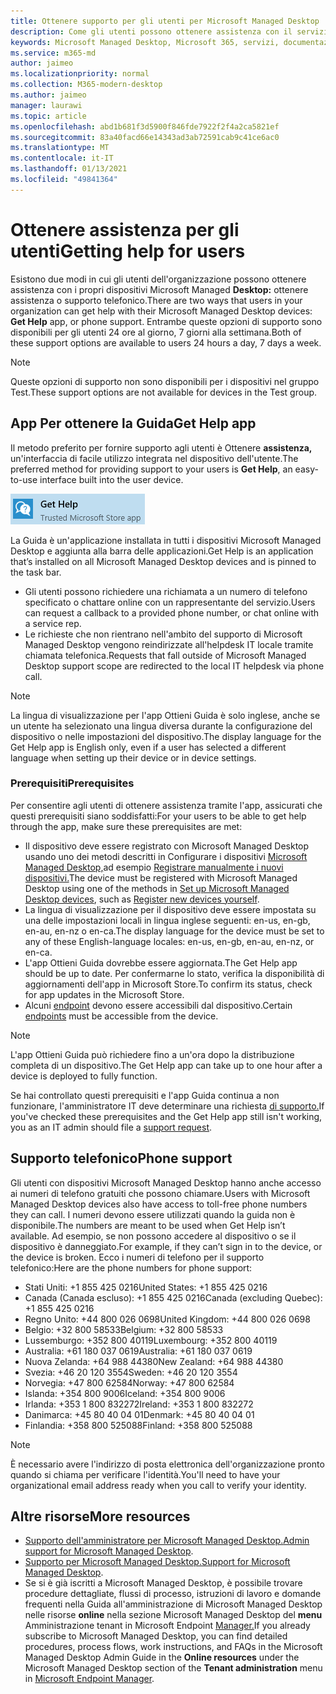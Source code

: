 ```yaml
---
title: Ottenere supporto per gli utenti per Microsoft Managed Desktop
description: Come gli utenti possono ottenere assistenza con il servizio e i dispositivi
keywords: Microsoft Managed Desktop, Microsoft 365, servizi, documentazione
ms.service: m365-md
author: jaimeo
ms.localizationpriority: normal
ms.collection: M365-modern-desktop
ms.author: jaimeo
manager: laurawi
ms.topic: article
ms.openlocfilehash: abd1b681f3d5900f846fde7922f2f4a2ca5821ef
ms.sourcegitcommit: 83a40facd66e14343ad3ab72591cab9c41ce6ac0
ms.translationtype: MT
ms.contentlocale: it-IT
ms.lasthandoff: 01/13/2021
ms.locfileid: "49841364"
---
```

# <a name="getting-help-for-users"></a><span data-ttu-id="56564-104">Ottenere assistenza per gli utenti</span><span class="sxs-lookup"><span data-stu-id="56564-104">Getting help for users</span></span>

<span data-ttu-id="56564-105">Esistono due modi in cui gli utenti dell'organizzazione possono ottenere assistenza con i propri dispositivi Microsoft Managed **Desktop:** ottenere assistenza o supporto telefonico.</span><span class="sxs-lookup"><span data-stu-id="56564-105">There are two ways that users in your organization can get help with their Microsoft Managed Desktop devices: **Get Help** app, or phone support.</span></span> <span data-ttu-id="56564-106">Entrambe queste opzioni di supporto sono disponibili per gli utenti 24 ore al giorno, 7 giorni alla settimana.</span><span class="sxs-lookup"><span data-stu-id="56564-106">Both of these support options are available to users 24 hours a day, 7 days a week.</span></span>
 
>[!NOTE]
><span data-ttu-id="56564-107">Queste opzioni di supporto non sono disponibili per i dispositivi nel gruppo Test.</span><span class="sxs-lookup"><span data-stu-id="56564-107">These support options are not available for devices in the Test group.</span></span>

## <a name="get-help-app"></a><span data-ttu-id="56564-108">App Per ottenere la Guida</span><span class="sxs-lookup"><span data-stu-id="56564-108">Get Help app</span></span>

<span data-ttu-id="56564-109">Il metodo preferito per fornire supporto agli utenti è Ottenere **assistenza,** un'interfaccia di facile utilizzo integrata nel dispositivo dell'utente.</span><span class="sxs-lookup"><span data-stu-id="56564-109">The preferred method for providing support to your users is **Get Help**, an easy-to-use interface built into the user device.</span></span>  

![Icona dell'app Ottieni Guida](../../media/get-help.png)

<span data-ttu-id="56564-111">La Guida è un'applicazione installata in tutti i dispositivi Microsoft Managed Desktop e aggiunta alla barra delle applicazioni.</span><span class="sxs-lookup"><span data-stu-id="56564-111">Get Help is an application that’s installed on all Microsoft Managed Desktop devices and is pinned to the task bar.</span></span> 

- <span data-ttu-id="56564-112">Gli utenti possono richiedere una richiamata a un numero di telefono specificato o chattare online con un rappresentante del servizio.</span><span class="sxs-lookup"><span data-stu-id="56564-112">Users can request a callback to a provided phone number, or chat online with a service rep.</span></span>
- <span data-ttu-id="56564-113">Le richieste che non rientrano nell'ambito del supporto di Microsoft Managed Desktop vengono reindirizzate all'helpdesk IT locale tramite chiamata telefonica.</span><span class="sxs-lookup"><span data-stu-id="56564-113">Requests that fall outside of Microsoft Managed Desktop support scope are redirected to the local IT helpdesk via phone call.</span></span>

> [!NOTE]
> <span data-ttu-id="56564-114">La lingua di visualizzazione per l'app Ottieni Guida è solo inglese, anche se un utente ha selezionato una lingua diversa durante la configurazione del dispositivo o nelle impostazioni del dispositivo.</span><span class="sxs-lookup"><span data-stu-id="56564-114">The display language for the Get Help app is English only, even if a user has selected a different language when setting up their device or in device settings.</span></span> 

### <a name="prerequisites"></a><span data-ttu-id="56564-115">Prerequisiti</span><span class="sxs-lookup"><span data-stu-id="56564-115">Prerequisites</span></span>
<span data-ttu-id="56564-116">Per consentire agli utenti di ottenere assistenza tramite l'app, assicurati che questi prerequisiti siano soddisfatti:</span><span class="sxs-lookup"><span data-stu-id="56564-116">For your users to be able to get help through the app, make sure these prerequisites are met:</span></span>

- <span data-ttu-id="56564-117">Il dispositivo deve essere registrato con Microsoft Managed Desktop usando uno dei metodi descritti in Configurare i dispositivi [Microsoft Managed Desktop,](../get-started/set-up-devices.md)ad esempio [Registrare manualmente i nuovi dispositivi.](../get-started/register-devices-self.md)</span><span class="sxs-lookup"><span data-stu-id="56564-117">The device must be registered with Microsoft Managed Desktop using one of the methods in [Set up Microsoft Managed Desktop devices](../get-started/set-up-devices.md), such as [Register new devices yourself](../get-started/register-devices-self.md).</span></span>
- <span data-ttu-id="56564-118">La lingua di visualizzazione per il dispositivo deve essere impostata su una delle impostazioni locali in lingua inglese seguenti: en-us, en-gb, en-au, en-nz o en-ca.</span><span class="sxs-lookup"><span data-stu-id="56564-118">The display language for the device must be set to any of these English-language locales: en-us, en-gb, en-au, en-nz, or en-ca.</span></span>
- <span data-ttu-id="56564-119">L'app Ottieni Guida dovrebbe essere aggiornata.</span><span class="sxs-lookup"><span data-stu-id="56564-119">The Get Help app should be up to date.</span></span> <span data-ttu-id="56564-120">Per confermarne lo stato, verifica la disponibilità di aggiornamenti dell'app in Microsoft Store.</span><span class="sxs-lookup"><span data-stu-id="56564-120">To confirm its status, check for app updates in the Microsoft Store.</span></span>
- <span data-ttu-id="56564-121">Alcuni [endpoint](../get-ready/network.md#endpoints-allowed-that-are-necessary-for-microsoft-managed-desktop) devono essere accessibili dal dispositivo.</span><span class="sxs-lookup"><span data-stu-id="56564-121">Certain [endpoints](../get-ready/network.md#endpoints-allowed-that-are-necessary-for-microsoft-managed-desktop) must be accessible from the device.</span></span>

> [!NOTE]
> <span data-ttu-id="56564-122">L'app Ottieni Guida può richiedere fino a un'ora dopo la distribuzione completa di un dispositivo.</span><span class="sxs-lookup"><span data-stu-id="56564-122">The Get Help app can take up to one hour after a device is deployed to fully function.</span></span>

<span data-ttu-id="56564-123">Se hai controllato questi prerequisiti e l'app Guida continua a non funzionare, l'amministratore IT deve determinare una richiesta [di supporto.](admin-support.md)</span><span class="sxs-lookup"><span data-stu-id="56564-123">If you've checked these prerequisites and the Get Help app still isn't working, you as an IT admin should file a [support request](admin-support.md).</span></span>

## <a name="phone-support"></a><span data-ttu-id="56564-124">Supporto telefonico</span><span class="sxs-lookup"><span data-stu-id="56564-124">Phone support</span></span>

<span data-ttu-id="56564-125">Gli utenti con dispositivi Microsoft Managed Desktop hanno anche accesso ai numeri di telefono gratuiti che possono chiamare.</span><span class="sxs-lookup"><span data-stu-id="56564-125">Users with Microsoft Managed Desktop devices also have access to toll-free phone numbers they can call.</span></span> <span data-ttu-id="56564-126">I numeri devono essere utilizzati quando la guida non è disponibile.</span><span class="sxs-lookup"><span data-stu-id="56564-126">The numbers are meant to be used when Get Help isn’t available.</span></span> <span data-ttu-id="56564-127">Ad esempio, se non possono accedere al dispositivo o se il dispositivo è danneggiato.</span><span class="sxs-lookup"><span data-stu-id="56564-127">For example, if they can’t sign in to the device, or the device is broken.</span></span> <span data-ttu-id="56564-128">Ecco i numeri di telefono per il supporto telefonico:</span><span class="sxs-lookup"><span data-stu-id="56564-128">Here are the phone numbers for phone support:</span></span>

- <span data-ttu-id="56564-129">Stati Uniti: +1 855 425 0216</span><span class="sxs-lookup"><span data-stu-id="56564-129">United States: +1 855 425 0216</span></span>
- <span data-ttu-id="56564-130">Canada (Canada escluso): +1 855 425 0216</span><span class="sxs-lookup"><span data-stu-id="56564-130">Canada (excluding Quebec): +1 855 425 0216</span></span>
- <span data-ttu-id="56564-131">Regno Unito: +44 800 026 0698</span><span class="sxs-lookup"><span data-stu-id="56564-131">United Kingdom: +44 800 026 0698</span></span>
- <span data-ttu-id="56564-132">Belgio: +32 800 58533</span><span class="sxs-lookup"><span data-stu-id="56564-132">Belgium: +32 800 58533</span></span>
- <span data-ttu-id="56564-133">Lussemburgo: +352 800 40119</span><span class="sxs-lookup"><span data-stu-id="56564-133">Luxembourg: +352 800 40119</span></span>
- <span data-ttu-id="56564-134">Australia: +61 180 037 0619</span><span class="sxs-lookup"><span data-stu-id="56564-134">Australia: +61 180 037 0619</span></span>
- <span data-ttu-id="56564-135">Nuova Zelanda: +64 988 44380</span><span class="sxs-lookup"><span data-stu-id="56564-135">New Zealand: +64 988 44380</span></span>
- <span data-ttu-id="56564-136">Svezia: +46 20 120 3554</span><span class="sxs-lookup"><span data-stu-id="56564-136">Sweden: +46 20 120 3554</span></span>
- <span data-ttu-id="56564-137">Norvegia: +47 800 62584</span><span class="sxs-lookup"><span data-stu-id="56564-137">Norway: +47 800 62584</span></span>
- <span data-ttu-id="56564-138">Islanda: +354 800 9006</span><span class="sxs-lookup"><span data-stu-id="56564-138">Iceland: +354 800 9006</span></span>
- <span data-ttu-id="56564-139">Irlanda: +353 1 800 832272</span><span class="sxs-lookup"><span data-stu-id="56564-139">Ireland: +353 1 800 832272</span></span>
- <span data-ttu-id="56564-140">Danimarca: +45 80 40 04 01</span><span class="sxs-lookup"><span data-stu-id="56564-140">Denmark: +45 80 40 04 01</span></span>
- <span data-ttu-id="56564-141">Finlandia: +358 800 525088</span><span class="sxs-lookup"><span data-stu-id="56564-141">Finland: +358 800 525088</span></span>

>[!NOTE]
><span data-ttu-id="56564-142">È necessario avere l'indirizzo di posta elettronica dell'organizzazione pronto quando si chiama per verificare l'identità.</span><span class="sxs-lookup"><span data-stu-id="56564-142">You'll need to have your organizational email address ready when you call to verify your identity.</span></span> 

## <a name="more-resources"></a><span data-ttu-id="56564-143">Altre risorse</span><span class="sxs-lookup"><span data-stu-id="56564-143">More resources</span></span>
- <span data-ttu-id="56564-144">[Supporto dell'amministratore per Microsoft Managed Desktop.](admin-support.md)</span><span class="sxs-lookup"><span data-stu-id="56564-144">[Admin support for Microsoft Managed Desktop](admin-support.md).</span></span> 
- <span data-ttu-id="56564-145">[Supporto per Microsoft Managed Desktop.](../service-description/support.md)</span><span class="sxs-lookup"><span data-stu-id="56564-145">[Support for Microsoft Managed Desktop](../service-description/support.md).</span></span>
- <span data-ttu-id="56564-146">Se si è già iscritti a Microsoft Managed Desktop, è possibile trovare procedure dettagliate, flussi di processo, istruzioni di lavoro e domande frequenti nella Guida all'amministrazione di Microsoft Managed Desktop nelle risorse **online** nella sezione Microsoft Managed Desktop del **menu** Amministrazione tenant in Microsoft Endpoint [Manager.](https://endpoint.microsoft.com/)</span><span class="sxs-lookup"><span data-stu-id="56564-146">If you already subscribe to Microsoft Managed Desktop, you can find detailed procedures, process flows, work instructions, and FAQs in the Microsoft Managed Desktop Admin Guide in the **Online resources** under the Microsoft Managed Desktop section of the **Tenant administration** menu in [Microsoft Endpoint Manager](https://endpoint.microsoft.com/).</span></span>
